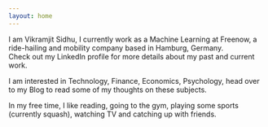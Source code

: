 ```yaml
---
layout: home
---
```


I am Vikramjit Sidhu, I currently work as a Machine Learning at Freenow, a ride-hailing and mobility company based in Hamburg, Germany.  
Check out my LinkedIn profile for more details about my past and current work.

I am interested in Technology, Finance, Economics, Psychology, head over to my Blog to read some of my thoughts on these subjects.  

In my free time, I like reading, going to the gym, playing some sports (currently squash), watching TV and catching up with friends.  
